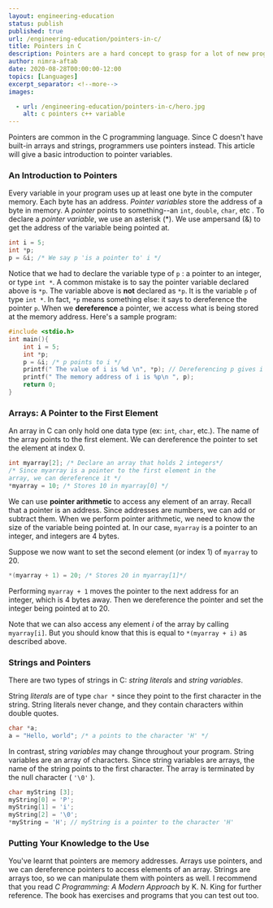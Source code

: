 ```yaml
---
layout: engineering-education
status: publish
published: true
url: /engineering-education/pointers-in-c/
title: Pointers in C
description: Pointers are a hard concept to grasp for a lot of new programmers. This article will help you understand what pointers are and how to use them.   
author: nimra-aftab
date: 2020-08-28T00:00:00-12:00
topics: [Languages]
excerpt_separator: <!--more-->
images:

  - url: /engineering-education/pointers-in-c/hero.jpg
    alt: c pointers c++ variable
---
```

Pointers are common in the C programming language. Since C doesn't have built-in arrays and strings, programmers use pointers instead. This article will give a basic introduction to pointer variables.
<!--more-->

### An Introduction to Pointers

Every variable in your program uses up at least one byte in the computer memory. Each byte has an address. *Pointer variables* store the address of a byte in memory. A *pointer* points to something--an `int`, `double`, `char`, etc . To declare a *pointer variable*, we use an asterisk (*). We use ampersand (&) to get the address of the variable being pointed at. 
``` c
int i = 5;
int *p;
p = &i; /* We say p 'is a pointer to' i */ 
```
Notice that we had to declare the variable type of `p` : a pointer to an integer, or type `int *`. 
A common mistake is to say the pointer variable declared above is `*p`.  The variable above is __not__ declared as `*p`. It is the variable `p` of type `int *`. In fact, `*p` means something else: it says to dereference the pointer `p`. When we __dereference__ a pointer, we access what is being stored at the memory address. Here's a sample program:

```c
#include <stdio.h> 
int main(){
    int i = 5;
    int *p;
    p = &i; /* p points to i */
    printf(" The value of i is %d \n", *p); // Dereferencing p gives i
    printf(" The memory address of i is %p\n ", p); 
    return 0;
}
``` 

### Arrays: A Pointer to the First Element 

An array in C can only hold one data type (ex: `int`, `char`, etc.).  The name of the array points to the first element. We can dereference the pointer to set the element at index 0.
``` c
int myarray[2]; /* Declare an array that holds 2 integers*/
/* Since myarray is a pointer to the first element in the
array, we can dereference it */
*myarray = 10; /* Stores 10 in myarray[0] */
```

We can use __pointer arithmetic__ to access any element of an array. Recall that a pointer is an address. Since addresses are numbers, we can add or subtract them. When we perform pointer arithmetic, we need to know the size of the variable being pointed at. In our case, `myarray` is a pointer to an integer, and integers are 4 bytes. 

Suppose we now want to set the second element (or index 1) of `myarray` to 20.

``` c
*(myarray + 1) = 20; /* Stores 20 in myarray[1]*/
```
Performing `myarray + 1` moves the pointer to the next address for an integer, which is 4 bytes away. Then we dereference the pointer and set the integer being pointed at to 20.

Note that we can also access any element *i* of the array by calling `myarray[i]`. But you should know that this is equal to `*(myarray + i)` as described above.

### Strings and Pointers

There are two types of strings in C: *string literals* and *string variables*. 

String *literals* are of type `char *` since they point to the first character in the string. String literals never change, and they contain characters within double quotes. 

``` c
char *a;
a = "Hello, world"; /* a points to the character 'H' */
```

In contrast, string *variables* may change throughout your program. String variables are an array of characters. Since string variables are arrays, the name of the string points to the first character. The array is terminated by the null character ( `'\0'` ).  

``` c 
char myString [3]; 
myString[0] = 'P'; 
myString[1] = 'i';
myString[2] = '\0';
*myString = 'H'; // myString is a pointer to the character 'H'
```
### Putting Your Knowledge to the Use

You've learnt that pointers are memory addresses. Arrays use pointers, and we can dereference pointers to access elements of an array. Strings are arrays too, so we can manipulate them with pointers as well.  I recommend that you read *C Programming: A Modern Approach* by K. N. King for further reference. The book has exercises and programs that you can test out too. 